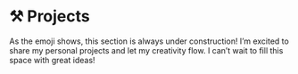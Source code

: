 # ⚒️ Projects

As the emoji shows, this section is always under construction! I’m excited to share my personal projects and let my creativity flow. I can’t wait to fill this space with great ideas!
